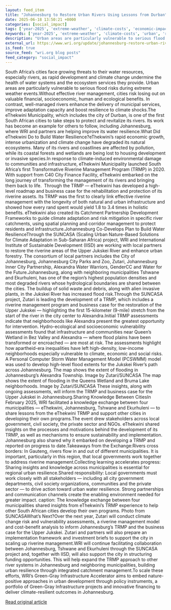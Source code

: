 ```yaml
---
layout: feed_item
title: "Johannesburg to Restore Urban Rivers Using Lessons from Durban"
date: 2025-06-18 13:50:21 +0000
categories: [social_impact]
tags: ['year-2025', 'extreme-weather', 'climate-costs', 'economic-impacts', 'flooding', 'climate-health', 'public-health', 'urgent']
keywords: ['year-2025', 'extreme-weather', 'climate-costs', 'urban', 'restore', 'economic-impacts', 'flooding', 'johannesburg']
description: "Urban areas are particularly vulnerable to serious flood risks during extreme weather events"
external_url: https://www.wri.org/update/johannesburg-restore-urban-rivers-using-lessons-durban
is_feed: true
source_feed: "wri.org blog posts"
feed_category: "social_impact"
---
```


South Africa’s cities face growing threats to their water resources, especially rivers, as rapid development and climate change undermine the health of water systems and the ecosystem services they provide. Urban areas are particularly vulnerable to serious flood risks during extreme weather events.Without effective river management, cities risk losing out on valuable financial, socioeconomic, human and ecological benefits. In contrast, well-managed rivers enhance the delivery of municipal services, improve adaptation capacity and boost resilience to climate shocks.The eThekwini Municipality, which includes the city of Durban, is one of the first South African cities to take steps to protect and revitalize its rivers. Its work has become an example for others to follow, including Johannesburg, where WRI and partners are helping improve its water resilience.What Did eThekwini Do to Build Water Resilience?eThekwini’s rapid economic growth, intense urbanization and climate change have degraded its natural ecosystems. Many of its rivers and coastlines are affected by pollution, while its coastal forests and wetlands are being lost to housing development or invasive species.In response to climate-induced environmental damage to communities and infrastructure, eThekwini Municipality launched South Africa’s first Transformative Riverine Management Program (TRMP) in 2020. With support from C40 City Finance Facility, eThekwini embarked on the long journey of transforming the management of its rivers and bringing them back to life.&nbsp; Through the TRMP — eThekwini has developed a high-level roadmap and business case for the rehabilitation and protection of its riverine assets.&nbsp;Its TRMP was the first to clearly link effective riverine management with the longevity of both natural and urban infrastructure and showed how every rand spent would yield 1.8 to 3.4 times in holistic benefits. eThekwini also created its Catchment Partnership Development Frameworks to guide climate adaptation and risk mitigation in specific river catchments, using spatial planning and corridor management to protect residents and infrastructure.Johannesburg Co-Develops Plan to Build Water ResilienceThrough the SUNCASA (Scaling Urban Nature-Based Solutions for Climate Adaptation in Sub-Saharan Africa) project, WRI and International Institute of Sustainable Development (IISD) are working with local partners to restore the riverine areas of the Upper Jukskei River and enhance urban forestry. The consortium of local partners includes the City of Johannesburg, Johannesburg City Parks and Zoo, Zutari, Johannesburg Inner City Partnership, Alexandra Water Warriors, GenderCC and Water for the Future.Johannesburg, along with neighboring municipalities Tshwane and Ekurhuleni, has one of the region’s highest population densities and most degraded rivers whose hydrological boundaries are shared between the cities. The buildup of solid waste and debris, along with alien invasive plants, in the Jukskei River has increased flood risk.Through the SUNCASA project, Zutari is leading the development of a TRMP, which includes a riverine management program and business case for the restoration of the Upper Jukskei — highlighting the first 15-kilometer (9-mile) stretch from the start of the river in the city center to Alexandra.Initial TRMP assessments indicate that neighborhoods like Alexandra present the greatest opportunity for intervention. Hydro-ecological and socioeconomic vulnerability assessments found that infrastructure and communities near Queen’s Wetland in Bez Valley and Alexandra — where flood plains have been transformed or encroached — are most at risk. The assessments highlight how apartheid-era inequalities have left high-density, low-income neighborhoods especially vulnerable to climate, economic and social risks. A Personal Computer Storm Water Management Model (PCSWMM) model was used to develop high-level flood extents for the Jukskei River’s path across Johannesburg. The map shows the extent of flooding in Johannesburg’s Alexandra Township. Image by Zutari/SUNCASA The map shows the extent of flooding in the Queens Wetland and Bruma Lake neighborhoods. Image by Zutari/SUNCASA These insights, along with ongoing assessments, will inform the TRMP and business case for the Upper Jukskei in Johannesburg.Sharing Knowledge Between CitiesIn February 2025, WRI facilitated a knowledge exchange between four municipalities — eThekwini, Johannesburg, Tshwane and Ekurhuleni — to share lessons from the eThekwini TRMP and support other cities in developing their own programs.The event drew stakeholders across local government, civil society, the private sector and NGOs. eThekwini shared insights on the processes and motivations behind the development of its TRMP, as well as mechanisms to ensure sustainability and implementation. Johannesburg also shared why it embarked on developing a TRMP and reported on progress to date.Takeaways from the Exchange:Rivers cross borders: In Gauteng, rivers flow in and out of different municipalities. It is important, particularly in this region, that local governments work together to address riverine management.Collecting learning accelerates progress: Sharing insights and knowledge across municipalities is essential for regional urban resilience.Shared responsibility: Local governments must work closely with all stakeholders — including all city government departments, civil society organizations, communities and the private sector — to drive action toward urban water resilience. Strong partnerships and communication channels create the enabling environment needed for greater impact. caption: The knowledge exchange between four municipalities shared insights from eThekwini’s TRMP experience to help other South African cities develop their own programs. Photo from SUNCASAWhat’s Next?Over the next year, Zutari will conduct climate change risk and vulnerability assessments, a riverine management model and cost-benefit analysis to inform Johannesburg’s TRMP and the business case for the Upper Jukskei. Zutari and partners will also prepare an implementation framework and investment briefs to support the city in scaling up riverine management.WRI will continue facilitating collaboration between Johannesburg, Tshwane and Ekurhuleni through the SUNCASA project and, together with IISD, will also support the city in structuring funding opportunities. This will help expand the TRMP approach to other river systems in Johannesburg and neighboring municipalities, building urban resilience through integrated catchment management.To scale these efforts, WRI’s Green-Gray Infrastructure Accelerator aims to embed nature-positive approaches in urban development through policy instruments, a portfolio of Green-Gray Infrastructure projects and innovative financing to deliver climate-resilient outcomes in Johannesburg.

[Read original article](https://www.wri.org/update/johannesburg-restore-urban-rivers-using-lessons-durban)
